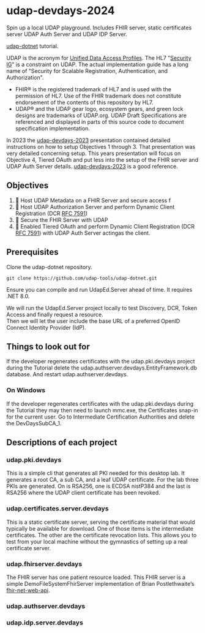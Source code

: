 ﻿# udap-devdays-2024
Spin up a local UDAP playground.  Includes FHIR server, static certificates server UDAP Auth Server and UDAP IDP Server.


[udap-dotnet](https://github.com/udap-tools/udap-dotnet) tutorial.

UDAP is the acronym for [Unified Data Access Profiles](https://www.udap.org/).
The HL7 "[Security IG](http://hl7.org/fhir/us/udap-security/)" is a constraint on UDAP.  The actual implementation guide has a long name of "Security for Scalable Registration, Authentication, and Authorization".

- FHIR® is the registered trademark of HL7 and is used with the permission of HL7. Use of the FHIR trademark does not constitute endorsement of the contents of this repository by HL7.
- UDAP® and the UDAP gear logo, ecosystem gears, and green lock designs are trademarks of UDAP.org. UDAP Draft Specifications are referenced and displayed in parts of this source code to document specification implementation.

In 2023 the [udap-devdays-2023](https://github.com/JoeShook/udap-devdays-2023) presentation contained detailed instructions on how to setup Objectives 1 through 3.  That presentation was very detailed concerning setup.
This years presentation will focus on Objective 4, Tiered OAuth and put less into the setup of the FHIR server and UDAP Auth Server details.  [udap-devdays-2023](https://github.com/JoeShook/udap-devdays-2023) is a good 
reference.   

## Objectives

1. 🧩 Host UDAP Metadata on a FHIR Server and secure access f
2. 🧩 Host UDAP Authorization Server and perform Dynamic Client Registration (DCR [RFC 7591](https://datatracker.ietf.org/doc/html/rfc7591))
3. 🧩 Secure the FHIR Server with UDAP
4. 🧩 Enabled Tiered OAuth and perform Dynamic Client Registration (DCR [RFC 7591](https://datatracker.ietf.org/doc/html/rfc7591)) with UDAP Auth Server actingas the client.



## Prerequisites

Clone the udap-dotnet repository.

````cli
git clone https://github.com/udap-tools/udap-dotnet.git
````

Ensure you can compile and run UdapEd.Server ahead of time.  It requires .NET 8.0.

We will run the UdapEd.Server project locally to test Discovery, DCR, Token Access and finally request a resource.  
Then we will let the user include the base URL of a preferred OpenID Connect Identity Provider (IdP).


## Things to look out for

If the developer regenerates certificates with the udap.pki.devdays project during the Tutorial delete the udap.authserver.devdays.EntityFramework.db database.  And restart udap.authserver.devdays.


### On Windows

If the developer regenerates certificates with the udap.pki.devdays during the Tutorial they may then need to launch mmc.exe, the Certificates snap-in for the current user.  Go to Intermediate Certification Authorities and delete the DevDaysSubCA_1.  


## Descriptions of each project

### udap.pki.devdays

This is a simple cli that generates all PKI needed for this desktop lab.  It generates a root CA, a sub CA, and a leaf UDAP certificate.  For the lab
three PKIs are generated.  On is RSA256, one is ECDSA nistP384 and the last is RSA256 where the UDAP client certificate has been revoked.  


### udap.certificates.server.devdays
This is a static certificate server, serving the certificate material that would typically be available for download.  One of those items is the intermediate certificates.
The other are the certificate revocation lists.  This allows you to test from your local machine without the gymnastics of setting up a real certificate server.

### udap.fhirserver.devdays

The FHIR server has one patient resource loaded.  This FHIR server is a simple DemoFileSystemFhirServer implementation of Brian Postlethwaite’s [fhir-net-web-api](https://github.com/brianpos/fhir-net-web-api/tree/feature/r4b). 



### udap.authserver.devdays


### udap.idp.server.devdays
